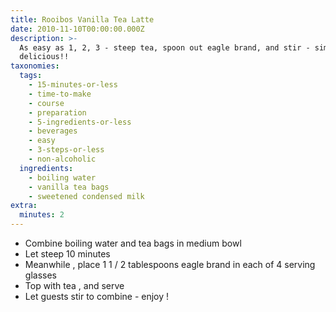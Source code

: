 ```yaml
---
title: Rooibos Vanilla Tea Latte
date: 2010-11-10T00:00:00.000Z
description: >-
  As easy as 1, 2, 3 - steep tea, spoon out eagle brand, and stir - simply
  delicious!!
taxonomies:
  tags:
    - 15-minutes-or-less
    - time-to-make
    - course
    - preparation
    - 5-ingredients-or-less
    - beverages
    - easy
    - 3-steps-or-less
    - non-alcoholic
  ingredients:
    - boiling water
    - vanilla tea bags
    - sweetened condensed milk
extra:
  minutes: 2
---
```

 - Combine boiling water and tea bags in medium bowl
 - Let steep 10 minutes
 - Meanwhile , place 1 1 / 2 tablespoons eagle brand in each of 4 serving glasses
 - Top with tea , and serve
 - Let guests stir to combine - enjoy !
